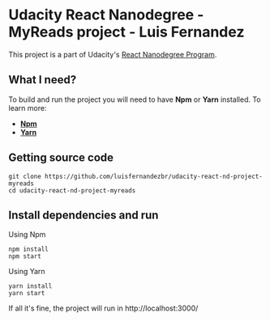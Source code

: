 

# Udacity React Nanodegree - MyReads project - Luis Fernandez 
This project is a part of Udacity's [React Nanodegree Program](https://udacity.com/course/nd019).

## What I need?
To build and run the project you will need to have **Npm** or **Yarn** installed.
To learn more:

* [**Npm**](https://www.npmjs.com/get-npm)
* [**Yarn**](https://yarnpkg.com/en/docs/install)


## Getting source code
```shell
git clone https://github.com/luisfernandezbr/udacity-react-nd-project-myreads
cd udacity-react-nd-project-myreads
```

## Install dependencies and run
Using Npm

```shell
npm install
npm start
```

Using Yarn

```shell
yarn install
yarn start
```

If all it's fine, the project will run in http://localhost:3000/
